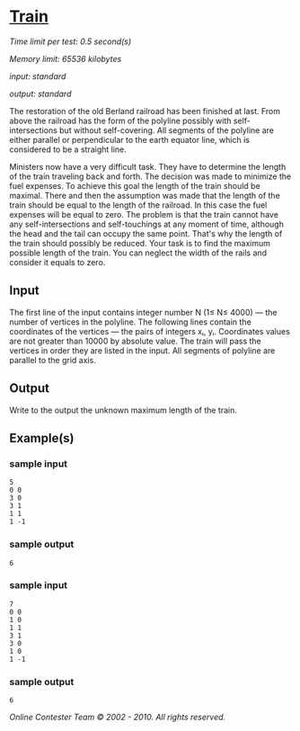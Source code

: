# [Train](http://acm.sgu.ru/problem.php?contest=0&problem=300)

_Time limit per test: 0.5 second(s)_

_Memory limit: 65536 kilobytes_

_input: standard_

_output: standard_

The restoration of the old Berland railroad has been finished at last. From above the railroad has the form of the polyline possibly with self-intersections but without self-covering. All segments of the polyline are either parallel or perpendicular to the earth equator line, which is considered to be a straight line.

Ministers now have a very difficult task. They have to determine the length of the train traveling back and forth. The decision was made to minimize the fuel expenses. To achieve this goal the length of the train should be maximal. There and then the assumption was made that the length of the train should be equal to the length of the railroad. In this case the fuel expenses will be equal to zero. The problem is that the train cannot have any self-intersections and self-touchings at any moment of time, although the head and the tail can occupy the same point. That's why the length of the train should possibly be reduced. Your task is to find the maximum possible length of the train. You can neglect the width of the rails and consider it equals to zero.

## Input
The first line of the input contains integer number N (1≤ N≤ 4000) — the number of vertices in the polyline. The following lines contain the coordinates of the vertices — the pairs of integers xᵢ, yᵢ. Coordinates values are not greater than 10000 by absolute value. The train will pass the vertices in order they are listed in the input. All segments of polyline are parallel to the grid axis.

## Output
Write to the output the unknown maximum length of the train.

## Example(s)

### sample input 
```
5
0 0
3 0
3 1
1 1
1 -1
```

### sample output
```
6
```

### sample input
```
7
0 0
1 0
1 1
3 1
3 0
1 0
1 -1
```

### sample output
```
6
```

_Online Contester Team © 2002 - 2010. All rights reserved._
